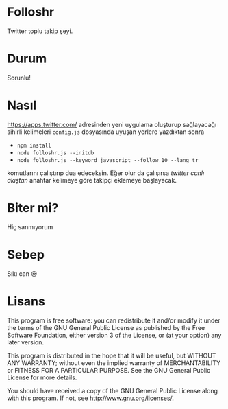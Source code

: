 Folloshr
========

Twitter toplu takip şeyi.

Durum
=====

Sorunlu!

Nasıl
======

https://apps.twitter.com/ adresinden yeni uygulama oluşturup sağlayacağı sihirli
kelimeleri `config.js` dosyasında uyuşan yerlere yazdıktan sonra

* `npm install`
* `node folloshr.js --initdb`
* `node folloshr.js --keyword javascript --follow 10 --lang tr`

komutlarını çalıştırıp dua edeceksin. Eğer olur da çalışırsa *twitter canlı akıştan*
anahtar kelimeye göre takipçi eklemeye başlayacak.


Biter mi?
=========

Hiç sanmıyorum

Sebep
======

Sıkı can :unamused:

Lisans
======

This program is free software: you can redistribute it and/or modify
it under the terms of the GNU General Public License as published by
the Free Software Foundation, either version 3 of the License, or
(at your option) any later version.

This program is distributed in the hope that it will be useful,
but WITHOUT ANY WARRANTY; without even the implied warranty of
MERCHANTABILITY or FITNESS FOR A PARTICULAR PURPOSE.  See the
GNU General Public License for more details.

You should have received a copy of the GNU General Public License
along with this program.  If not, see <http://www.gnu.org/licenses/>.
